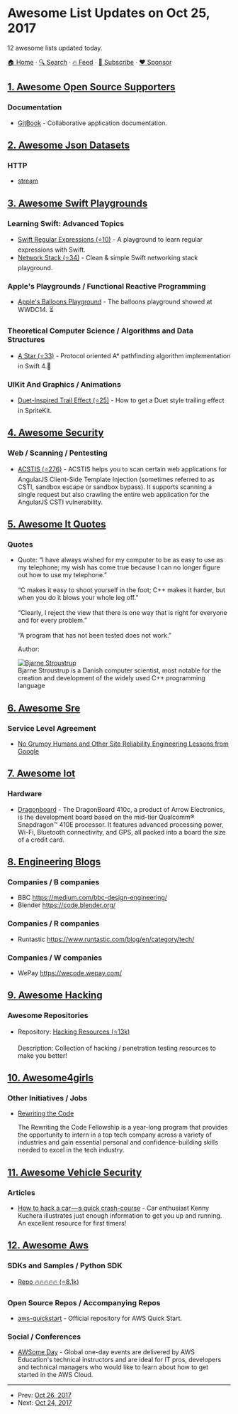 # Awesome List Updates on Oct 25, 2017

12 awesome lists updated today.

[🏠 Home](/README.md) · [🔍 Search](https://www.trackawesomelist.com/search/) · [🔥 Feed](https://www.trackawesomelist.com/rss.xml) · [📮 Subscribe](https://trackawesomelist.us17.list-manage.com/subscribe?u=d2f0117aa829c83a63ec63c2f&id=36a103854c) · [❤️  Sponsor](https://github.com/sponsors/theowenyoung)



## [1. Awesome Open Source Supporters](/content/zachflower/awesome-open-source-supporters/README.md)

### Documentation

*   [GitBook](https://www.gitbook.com/) - Collaborative application documentation.

## [2. Awesome Json Datasets](/content/jdorfman/awesome-json-datasets/README.md)

### HTTP

*   [stream](http://httpbin.org/stream/10)

## [3. Awesome Swift Playgrounds](/content/uraimo/Awesome-Swift-Playgrounds/README.md)

### Learning Swift: Advanced Topics

*   [Swift Regular Expressions (⭐10)](https://github.com/ogulcan/SwiftRegEx) - A playground to learn regular expressions with Swift.
*   [Network Stack (⭐34)](https://github.com/AndrejKolar/NetworkStack) - Clean & simple Swift networking stack playground.

### Apple's Playgrounds / Functional Reactive Programming

*   [Apple's Balloons Playground](https://developer.apple.com/swift/blog/downloads/Balloons.zip) - The balloons playground showed at WWDC14. ⏳

### Theoretical Computer Science / Algorithms and Data Structures

*   [A Star (⭐33)](https://github.com/Dev1an/A-Star) - Protocol oriented A\* pathfinding algorithm implementation in Swift 4.🍁

### UIKit And Graphics / Animations

*   [Duet-Inspired Trail Effect (⭐25)](https://github.com/dionlarson/Duet-Trail-Effect-SpriteKit-Playground) - How to get a Duet style trailing effect in SpriteKit.

## [4. Awesome Security](/content/sbilly/awesome-security/README.md)

### Web / Scanning / Pentesting

*   [ACSTIS (⭐276)](https://github.com/tijme/angularjs-csti-scanner) - ACSTIS helps you to scan certain web applications for AngularJS Client-Side Template Injection (sometimes referred to as CSTI, sandbox escape or sandbox bypass). It supports scanning a single request but also crawling the entire web application for the AngularJS CSTI vulnerability.

## [5. Awesome It Quotes](/content/victorlaerte/awesome-it-quotes/README.md)

### Quotes

- Quote: “I have always wished for my computer to be as easy to use as my telephone; my wish has come true because I can no longer figure out how to use my telephone.” <br> <br>“C makes it easy to shoot yourself in the foot; C++ makes it harder, but when you do it blows your whole leg off.”<br><br> “Clearly, I reject the view that there is one way that is right for everyone and for every problem.”<br><br> “A program that has not been tested does not work.”

  Author: <div id="bjarne-stroustrup"></div> [![Bjarne Stroustrup](https://github.com/victorlaerte/awesome-it-quotes/raw/master/images/bjarne_stroustrup.jpg)](https://en.wikipedia.org/wiki/Bjarne_Stroustrup) <br> Bjarne Stroustrup is a Danish computer scientist, most notable for the creation and development of the widely used C++ programming language



## [6. Awesome Sre](/content/dastergon/awesome-sre/README.md)

### Service Level Agreement

*   [No Grumpy Humans and Other Site Reliability Engineering Lessons from Google](https://thenewstack.io/sre-lessons-google-no-grumpy-humans/)

## [7. Awesome Iot](/content/HQarroum/awesome-iot/README.md)

### Hardware

*   [Dragonboard](https://developer.qualcomm.com/hardware/dragonboard-410c) - The DragonBoard 410c, a product of Arrow Electronics, is the development board based on the mid-tier Qualcomm® Snapdragon™ 410E processor. It features advanced processing power, Wi-Fi, Bluetooth connectivity, and GPS, all packed into a board the size of a credit card.

## [8. Engineering Blogs](/content/kilimchoi/engineering-blogs/README.md)

### Companies / B companies

*   BBC <https://medium.com/bbc-design-engineering/>
*   Blender <https://code.blender.org/>

### Companies / R companies

*   Runtastic <https://www.runtastic.com/blog/en/category/tech/>

### Companies / W companies

*   WePay <https://wecode.wepay.com/>

## [9. Awesome Hacking](/content/Hack-with-Github/Awesome-Hacking/README.md)

### Awesome Repositories

- Repository: [Hacking Resources (⭐13k)](https://github.com/vitalysim/Awesome-Hacking-Resources)

  Description: Collection of hacking / penetration testing resources to make you better!



## [10. Awesome4girls](/content/cristianoliveira/awesome4girls/README.md)

### Other Initiatives / Jobs

*   [Rewriting the Code](http://rewritingthecode.org)

    The Rewriting the Code Fellowship is a year-long program that provides the opportunity to intern in a top tech company across a variety of industries and gain essential personal and confidence-building skills needed to excel in the tech industry.

## [11. Awesome Vehicle Security](/content/jaredthecoder/awesome-vehicle-security/README.md)

### Articles

*   [How to hack a car — a quick crash-course](https://medium.freecodecamp.org/hacking-cars-a-guide-tutorial-on-how-to-hack-a-car-5eafcfbbb7ec) - Car enthusiast Kenny Kuchera illustrates just enough information to get you up and running. An excellent resource for first timers!

## [12. Awesome Aws](/content/donnemartin/awesome-aws/README.md)

### SDKs and Samples / Python SDK

*   [Repo :fire::fire::fire::fire::fire: (⭐8.1k)](https://github.com/boto/boto3)

### Open Source Repos / Accompanying Repos

*   [aws-quickstart](https://github.com/aws-quickstart/) - Official repository for AWS Quick Start.

### Social / Conferences

*   [AWSome Day](https://aws.amazon.com/events/awsome-day/awsome-day-online/) - Global one-day events are delivered by AWS Education's technical instructors and are ideal for IT pros, developers and technical managers who would like to learn about how to get started in the AWS Cloud.

---

- Prev: [Oct 26, 2017](/content/2017/10/26/README.md)
- Next: [Oct 24, 2017](/content/2017/10/24/README.md)